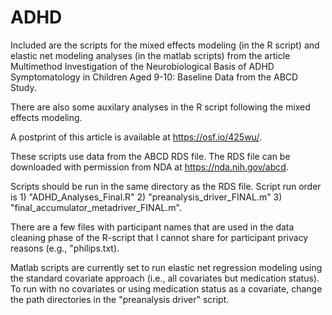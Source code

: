 # ADHD
Included are the scripts for the mixed effects modeling (in the R script) and elastic net modeling analyses (in the matlab scripts) from the article 
Multimethod Investigation of the Neurobiological Basis of ADHD Symptomatology in Children Aged 9-10: Baseline Data from the ABCD Study.

There are also some auxilary analyses in the R script following the mixed effects modeling.

A postprint of this article is available at https://osf.io/425wu/.

These scripts use data from the ABCD RDS file. The RDS file can be downloaded with permission from NDA at https://nda.nih.gov/abcd.

Scripts should be run in the same directory as the RDS file. Script run order is 1) "ADHD_Analyses_Final.R" 2) "preanalysis_driver_FINAL.m"
3) "final_accumulator_metadriver_FINAL.m".

There are a few files with participant names that are used in the data cleaning phase of the R-script that I cannot share for participant privacy reasons (e.g., "philips.txt).

Matlab scripts are currently set to run elastic net regression modeling using the standard covariate approach (i.e., all covariates
but medication status). To run with no covariates or using medication status as a covariate, change the path directories in the "preanalysis driver"
script.
